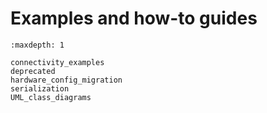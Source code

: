 # Examples and how-to guides 

```{toctree}
:maxdepth: 1

connectivity_examples
deprecated
hardware_config_migration
serialization
UML_class_diagrams
```
